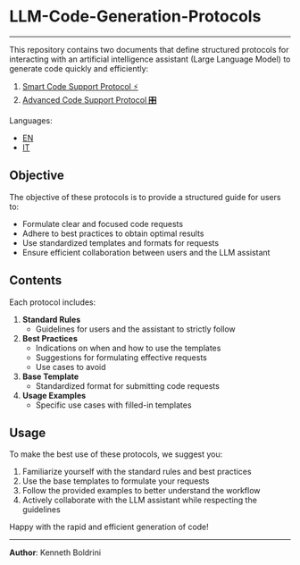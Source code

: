 # LLM-Code-Generation-Protocols
---

This repository contains two documents that define structured protocols for interacting with an artificial intelligence assistant (Large Language Model) to generate code quickly and efficiently:

1. [Smart Code Support Protocol ⚡](./EN/smart_code_protocol.md)
2. [Advanced Code Support Protocol 🎛️](./EN/advanced_code_protocol.md)

Languages:
- [EN](./EN/)
- [IT](./IT/)

## Objective

The objective of these protocols is to provide a structured guide for users to:

- Formulate clear and focused code requests
- Adhere to best practices to obtain optimal results
- Use standardized templates and formats for requests
- Ensure efficient collaboration between users and the LLM assistant

## Contents

Each protocol includes:

1. **Standard Rules**
    - Guidelines for users and the assistant to strictly follow
2. **Best Practices**
    - Indications on when and how to use the templates
    - Suggestions for formulating effective requests
    - Use cases to avoid
3. **Base Template**
    - Standardized format for submitting code requests
4. **Usage Examples**
    - Specific use cases with filled-in templates

## Usage

To make the best use of these protocols, we suggest you:

1. Familiarize yourself with the standard rules and best practices
2. Use the base templates to formulate your requests
3. Follow the provided examples to better understand the workflow
4. Actively collaborate with the LLM assistant while respecting the guidelines

Happy with the rapid and efficient generation of code!


---
**Author**: Kenneth Boldrini